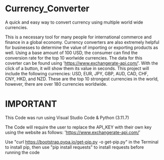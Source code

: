 # Currency_Converter
A quick and easy way to convert currency using multiple world wide currencies. 

This is a necessary tool for many people for international commerce and finance in a global economy. Currency converters are also extremely helpful for businesses to determine the value of importing or exporting products as well. Using a base amount of 100 USD, the consumer can find the conversion rate for the top 10 worlwide currencies. The data for this coverter can be found using 'https://www.exchangerate-api.com/'. With the click of a button, it will show them its value in seconds. This project will include the following currencies: USD, EUR, JPY, GBP, AUD, CAD, CHF, CNY, HKD, and NZD. These are the top 10 strongest currencies in the world, however, there are over 180 currencies worldwide.


# IMPORTANT
This Code was run using Visual Studio Code & Python (3.11.7)

The Code will require the user to replace the API_KEY with their own key using the website as follows: 'https://www.exchangerate-api.com/'

Use "curl https://bootstrap.pypa.io/get-pip.py -o get-pip.py" in the Terminal to install pip,
then use "pip install requests" to install requests before running the code

